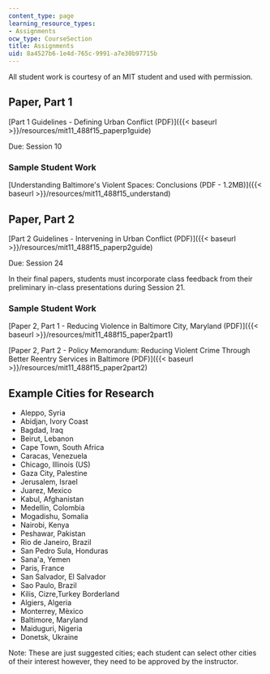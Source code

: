 ```yaml
---
content_type: page
learning_resource_types:
- Assignments
ocw_type: CourseSection
title: Assignments
uid: 8a4527b6-1e4d-765c-9991-a7e30b97715b
---
```


All student work is courtesy of an MIT student and used with permission.

Paper, Part 1
-------------

[Part 1 Guidelines - Defining Urban Conflict (PDF)]({{< baseurl >}}/resources/mit11_488f15_paperp1guide)

Due: Session 10

### Sample Student Work

[Understanding Baltimore's Violent Spaces: Conclusions (PDF - 1.2MB)]({{< baseurl >}}/resources/mit11_488f15_understand)

Paper, Part 2
-------------

[Part 2 Guidelines - Intervening in Urban Conflict (PDF)]({{< baseurl >}}/resources/mit11_488f15_paperp2guide)

Due: Session 24

In their final papers, students must incorporate class feedback from their preliminary in-class presentations during Session 21.

### Sample Student Work

[Paper 2, Part 1 - Reducing Violence in Baltimore City, Maryland (PDF)]({{< baseurl >}}/resources/mit11_488f15_paper2part1)

[Paper 2, Part 2 - Policy Memorandum: Reducing Violent Crime Through Better Reentry Services in Baltimore (PDF)]({{< baseurl >}}/resources/mit11_488f15_paper2part2)

Example Cities for Research
---------------------------

*   Aleppo, Syria
*   Abidjan, Ivory Coast
*   Bagdad, Iraq
*   Beirut, Lebanon
*   Cape Town, South Africa
*   Caracas, Venezuela
*   Chicago, Illinois (US)
*   Gaza City, Palestine
*   Jerusalem, Israel
*   Juarez, Mexico
*   Kabul, Afghanistan
*   Medellin, Colombia
*   Mogadishu, Somalia
*   Nairobi, Kenya
*   Peshawar, Pakistan
*   Rio de Janeiro, Brazil
*   San Pedro Sula, Honduras
*   Sana'a, Yemen
*   Paris, France
*   San Salvador, El Salvador
*   Sao Paulo, Brazil
*   Kilis, Cizre,Turkey Borderland
*   Algiers, Algeria
*   Monterrey, Mèxico
*   Baltimore, Maryland
*   Maiduguri, Nigeria
*   Donetsk, Ukraine

Note: These are just suggested cities; each student can select other cities of their interest however, they need to be approved by the instructor.